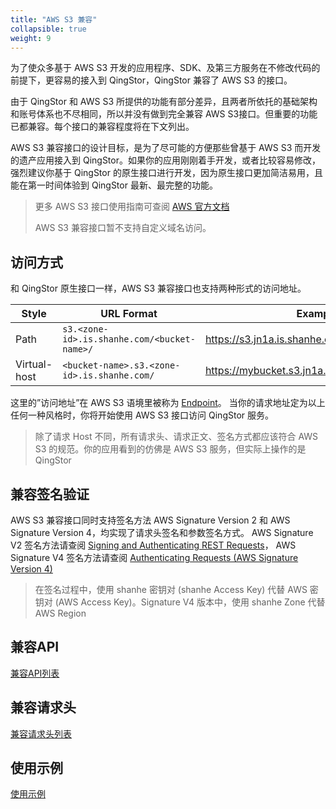 ```yaml
---
title: "AWS S3 兼容"
collapsible: true
weight: 9
---
```



为了使众多基于 AWS S3 开发的应用程序、SDK、及第三方服务在不修改代码的前提下，更容易的接入到 QingStor，QingStor 兼容了 AWS S3 的接口。

由于 QingStor 和 AWS S3 所提供的功能有部分差异，且两者所依托的基础架构和账号体系也不尽相同，所以并没有做到完全兼容 AWS S3接口。但重要的功能已都兼容。每个接口的兼容程度将在下文列出。

AWS S3 兼容接口的设计目标，是为了尽可能的方便那些曾基于 AWS S3 而开发的遗产应用接入到 QingStor。如果你的应用刚刚着手开发，或者比较容易修改，强烈建议你基于 QingStor 的原生接口进行开发，因为原生接口更加简洁易用，且能在第一时间体验到 QingStor 最新、最完整的功能。

> 更多 AWS S3 接口使用指南可查阅 [AWS 官方文档](http://docs.aws.amazon.com/AmazonS3/latest/API/Welcome.html)
>
> AWS S3 兼容接口暂不支持自定义域名访问。


## 访问方式

和 QingStor 原生接口一样，AWS S3 兼容接口也支持两种形式的访问地址。

| Style | URL Format | Example |
| --- | --- | --- |
| Path | `s3.<zone-id>.is.shanhe.com/<bucket-name>/` | https://s3.jn1a.is.shanhe.com/mybucket/mykey |
| Virtual-host | `<bucket-name>.s3.<zone-id>.is.shanhe.com/` | https://mybucket.s3.jn1a.is.shanhe.com/mykey |

这里的”访问地址”在 AWS S3 语境里被称为 [Endpoint](http://docs.aws.amazon.com/general/latest/gr/rande.html#s3_region)。 当你的请求地址定为以上任何一种风格时，你将开始使用 AWS S3 接口访问 QingStor 服务。

> 除了请求 Host 不同，所有请求头、请求正文、签名方式都应该符合 AWS S3 的规范。你的应用看到的仿佛是 AWS S3 服务，但实际上操作的是 QingStor


## 兼容签名验证

AWS S3 兼容接口同时支持签名方法 AWS Signature Version 2 和 AWS Signature Version 4，均实现了请求头签名和参数签名方式。 AWS Signature V2 签名方法请查阅 [Signing and Authenticating REST Requests](http://docs.aws.amazon.com/AmazonS3/latest/dev/RESTAuthentication.html)， AWS Signature V4 签名方法请查阅 [Authenticating Requests (AWS Signature Version 4)](http://docs.aws.amazon.com/AmazonS3/latest/API/sig-v4-authenticating-requests.html)

> 在签名过程中，使用 shanhe 密钥对 (shanhe Access Key) 代替 AWS 密钥对 (AWS Access Key)。Signature V4 版本中，使用 shanhe Zone 代替 AWS Region


## 兼容API

[兼容API列表](compatible_apis/)

## 兼容请求头

[兼容请求头列表](compatible_headers/)

## 使用示例

[使用示例](examples/)
